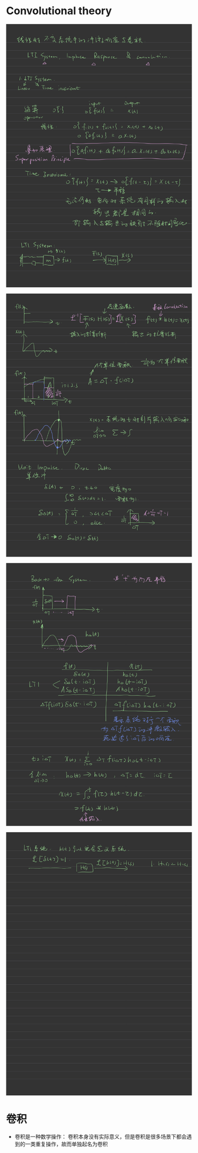 # Convolutional theory
![i1](../Note/images/Convolution-1.jpg "i1")

![i2](../Note/images/Convolution-2.jpg "i2")

![i3](../Note/images/Convolution-3.jpg "i3")

![i4](../Note/images/Convolution-4.jpg "i4")



# 卷积

- 卷积是一种数学操作： 卷积本身没有实际意义，但是卷积是很多场景下都会遇到的一类重复操作，故而单独起名为卷积

 